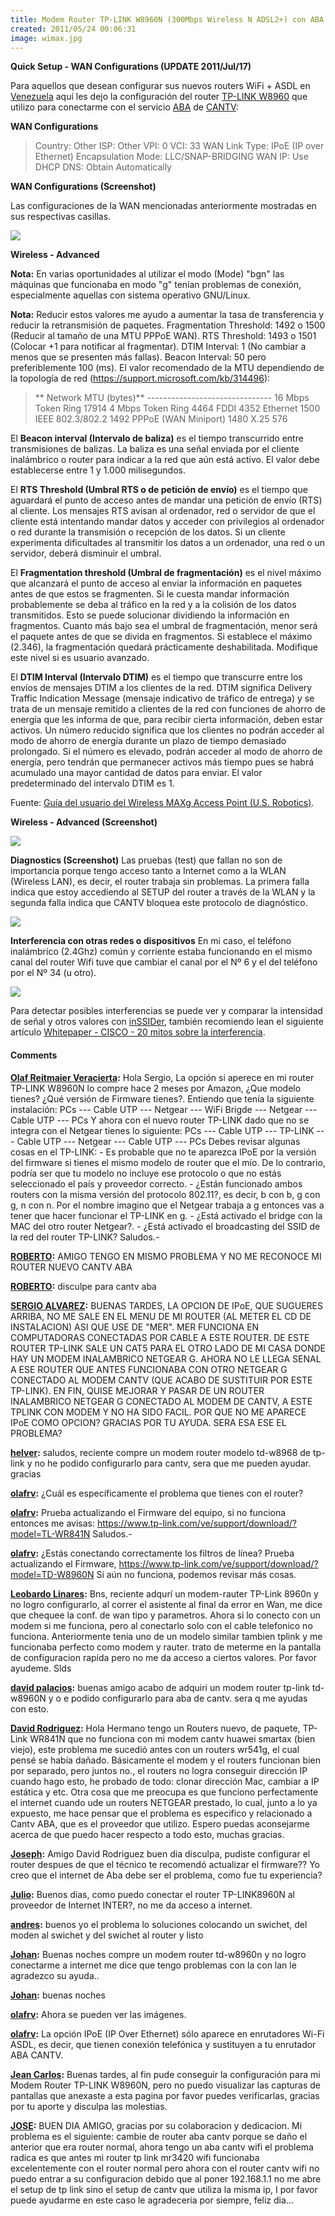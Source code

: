 ```yaml
---
title: Modem Router TP-LINK W8960N (300Mbps Wireless N ADSL2+) con ABA de CANTV
created: 2011/05/24 00:06:31
image: wimax.jpg
---
```


**Quick Setup - WAN Configurations (UPDATE 2011/Jul/17)**

Para aquellos que desean configurar sus nuevos routers WiFi + ASDL en [Venezuela](https://maps.google.com/maps?hl=es-419&q=google+maps+venezuela&ie=UTF8&hq=&hnear=Venezuela&gl=ve&z=5) aquí les dejo la configuración del router [ TP-LINK W8960](https://www.tp-link.com/products/productDetails.asp?class=&pmodel=TD-W8960N) que utilizo para conectarme con el servicio [ABA](https://www.cantv.com.ve/seccion.asp?pid=1&sid=1377&id=1&und=1&cat=item_ig&item=item_2&item_name=Planes%20y%20Precios) de [CANTV](https://www.cantv.com.ve):

**WAN Configurations**

> Country: Other ISP: Other VPI: 0 VCI: 33 WAN Link Type: IPoE (IP over Ethernet) Encapsulation Mode: LLC/SNAP-BRIDGING WAN IP: Use DHCP DNS: Obtain Automatically

**WAN Configurations (Screenshot)**

Las configuraciones de la WAN mencionadas anteriormente mostradas en sus respectivas casillas. 

![](https://www.olafrv.com/wp-content/uploads/2011/05/ABA-Cantv-TP-Link-W8960N-300x279.png) 

**Wireless - Advanced** 

**Nota:** En varias oportunidades al utilizar el modo (Mode) "bgn" las máquinas que funcionaba en modo "g" tenían problemas de conexión, especialmente aquellas con sistema operativo GNU/Linux.

**Nota:** Reducir estos valores me ayudo a aumentar la tasa de transferencia y reducir la retransmisión de paquetes. Fragmentation Threshold: 1492 o 1500 (Reducir al tamaño de una MTU PPPoE WAN). RTS Threshold: 1493 o 1501 (Colocar +1 para notificar al fragmentar). DTIM Interval: 1 (No cambiar a menos que se presenten más fallas). Beacon Interval: 50 pero preferiblemente 100 (ms). El valor recomendado de la MTU dependiendo de la topología de red (https://support.microsoft.com/kb/314496): 

> ** Network MTU (bytes)** \------------------------------- 16 Mbps Token Ring 17914 4 Mbps Token Ring 4464 FDDI 4352 Ethernet 1500 IEEE 802.3/802.2 1492 PPPoE (WAN Miniport) 1480 X.25 576

El **Beacon interval (Intervalo de baliza)** es el tiempo transcurrido entre transmisiones de balizas. La baliza es una señal enviada por el cliente inalámbrico o router para indicar a la red que aún está activo. El valor debe establecerse entre 1 y 1.000 milisegundos.

El **RTS Threshold (Umbral RTS o de petición de envío)** es el tiempo que aguardará el punto de acceso antes de mandar una petición de envío (RTS) al cliente. Los mensajes RTS avisan al ordenador, red o servidor de que el cliente está intentando mandar datos y acceder con privilegios al ordenador o red durante la transmisión o recepción de los datos. Si un cliente experimenta dificultades al transmitir los datos a un ordenador, una red o un servidor, deberá disminuir el umbral. 

El **Fragmentation threshold (Umbral de fragmentación)** es el nivel máximo que alcanzará el punto de acceso al enviar la información en paquetes antes de que estos se fragmenten. Si le cuesta mandar información probablemente se deba al tráfico en la red y a la colisión de los datos transmitidos. Esto se puede solucionar dividiendo la información en fragmentos. Cuanto más bajo sea el umbral de fragmentación, menor será el paquete antes de que se divida en fragmentos. Si establece el máximo (2.346), la fragmentación quedará prácticamente deshabilitada. Modifique este nivel si es usuario avanzado.

El **DTIM Interval (Intervalo DTIM)** es el tiempo que transcurre entre los envíos de mensajes DTIM a los clientes de la red. DTIM significa Delivery Traffic Indication Message (mensaje indicativo de tráfico de entrega) y se trata de un mensaje remitido a clientes de la red con funciones de ahorro de energía que les informa de que, para recibir cierta información, deben estar activos. Un número reducido significa que los clientes no podrán acceder al modo de ahorro de energía durante un plazo de tiempo demasiado prolongado. Si el número es elevado, podrán acceder al modo de ahorro de energía, pero tendrán que permanecer activos más tiempo pues se habrá acumulado una mayor cantidad de datos para enviar. El valor predeterminado del intervalo DTIM es 1.

Fuente: [Guía del usuario del Wireless MAXg Access Point (U.S. Robotics)](https://www.usr.com/support/5451/5451-es-ug/wireless.html).

**Wireless - Advanced (Screenshot)** 

![](https://www.olafrv.com/wp-content/uploads/2011/05/Wireless-Advanced-300x187.png) 

**Diagnostics (Screenshot)** Las pruebas (test) que fallan no son de importancia porque tengo acceso tanto a Internet como a la WLAN (Wireless LAN), es decir, el router trabaja sin problemas. La primera falla indica que estoy accediendo al SETUP del router a través de la WLAN y la segunda falla indica que CANTV bloquea este protocolo de diagnóstico. 

![](https://www.olafrv.com/wp-content/uploads/2011/05/TP-Link-W8960N-Test-300x279.png) 

**Interferencia con otras redes o dispositivos** En mi caso, el teléfono inalámbrico (2.4Ghz) común y corriente estaba funcionando en el mismo canal del router Wifi tuve que cambiar el canal por el Nº 6 y el del teléfono por el Nº 34 (u otro). 

![](https://www.olafrv.com/wp-content/uploads/2011/05/inSSIDer-300x187.jpg)

 Para detectar posibles interferencias se puede ver y comparar la intensidad de señal y otros valores con [inSSIDer](https://www.metageek.net/products/inssider/), también recomiendo lean el siguiente artículo [Whitepaper - CISCO - 20 mitos sobre la interferencia](https://www.olafrv.com/wp-content/uploads/2011/05/prod_white_paper0900aecd807395a9.pdf).

#### Comments

**[Olaf Reitmaier Veracierta](#4859 "2011-06-02 13:24:55"):** Hola Sergio, La opción si aperece en mi router TP-LINK W8960N lo compre hace 2 meses por Amazon, ¿Que modelo tienes? ¿Qué versión de Firmware tienes?. Entiendo que tenía la siguiente instalación: PCs --- Cable UTP --- Netgear --- WiFi Brigde --- Netgear --- Cable UTP --- PCs Y ahora con el nuevo router TP-LINK dado que no se integra con el Netgear tienes lo siguiente: PCs --- Cable UTP --- TP-LINK --- Cable UTP --- Netgear --- Cable UTP --- PCs Debes revisar algunas cosas en el TP-LINK: \- Es probable que no te aparezca IPoE por la versión del firmware si tienes el mismo modelo de router que el mío. De lo contrario, podría ser que tu modelo no incluye ese protocolo o que no estás seleccionado el país y proveedor correcto. \- ¿Están funcionado ambos routers con la misma versión del protocolo 802.11?, es decir, b con b, g con g, n con n. Por el nombre imagino que el Netgear trabaja a g entonces vas a tener que hacer funcionar el TP-LINK en g. \- ¿Está activado el bridge con la MAC del otro router Netgear?. \- ¿Está activado el broadcasting del SSID de la red del router TP-LINK? Saludos.-

**[ROBERTO](#4862 "2011-07-06 23:44:37"):** AMIGO TENGO EN MISMO PROBLEMA Y NO ME RECONOCE MI ROUTER NUEVO CANTV ABA

**[ROBERTO](#4863 "2011-07-06 23:45:15"):** disculpe para cantv aba

**[SERGIO ALVAREZ](#4741 "2011-05-25 14:54:50"):** BUENAS TARDES, LA OPCION DE IPoE, QUE SUGUERES ARRIBA, NO ME SALE EN EL MENU DE MI ROUTER (AL METER EL CD DE INSTALACION) ASI QUE USE DE "MER". MER FUNCIONA EN COMPUTADORAS CONECTADAS POR CABLE A ESTE ROUTER. DE ESTE ROUTER TP-LINK SALE UN CAT5 PARA EL OTRO LADO DE MI CASA DONDE HAY UN MODEM INALAMBRICO NETGEAR G. AHORA NO LE LLEGA SENAL A ESE ROUTER QUE ANTES FUNCIONABA CON OTRO NETGEAR G CONECTADO AL MODEM CANTV (QUE ACABO DE SUSTITUIR POR ESTE TP-LINK). EN FIN, QUISE MEJORAR Y PASAR DE UN ROUTER INALAMBRICO NETGEAR G CONECTADO AL MODEM DE CANTV, A ESTE TPLINK CON MODEM Y NO HA SIDO FACIL. POR QUE NO ME APARECE IPoE COMO OPCION? GRACIAS POR TU AYUDA. SERA ESA ESE EL PROBLEMA?

**[helver](#6613 "2013-09-06 07:13:12"):** saludos, reciente compre un modem router modelo td-w8968 de tp-link y no he podido configurarlo para cantv, sera que me pueden ayudar. gracias

**[olafrv](#6847 "2014-03-21 07:34:45"):** ¿Cuál es específicamente el problema que tienes con el router?

**[olafrv](#7162 "2014-05-02 12:02:18"):** Prueba actualizando el Firmware del equipo, si no funciona entonces me avisas: https://www.tp-link.com/ve/support/download/?model=TL-WR841N Saludos.-

**[olafrv](#7163 "2014-05-02 12:04:49"):** ¿Estás conectando correctamente los filtros de línea? Prueba actualizando el Firmware, https://www.tp-link.com/ve/support/download/?model=TD-W8960N Si aún no funciona, podemos revisar más cosas.

**[Leobardo Linares](#6998 "2014-04-04 22:26:19"):** Bns, reciente adqurí un modem-rauter TP-Link 8960n y no logro configurarlo, al correr el asistente al final da error en Wan, me dice que chequee la conf. de wan tipo y parametros. Ahora si lo conecto con un modem si me funciona, pero al conectarlo solo con el cable telefonico no funciona. Anteriormente tenia uno de un modelo similar tambien tplink y me funcionaba perfecto como modem y rauter. trato de meterme en la pantalla de configuracion rapida pero no me da acceso a ciertos valores. Por favor ayudeme. Slds

**[david palacios](#6775 "2014-03-17 20:35:04"):** buenas amigo acabo de adquiri un modem router tp-link td-w8960N y o e podido configurarlo para aba de cantv. sera q me ayudas con esto.

**[David Rodriguez](#7077 "2014-04-15 02:53:43"):** Hola Hermano tengo un Routers nuevo, de paquete, TP-Link WR841N que no funciona con mi modem cantv huawei smartax (bien viejo), este problema me sucedió antes con un routers wr541g, el cual pensé se había dañado. Básicamente el modem y el routers funcionan bien por separado, pero juntos no., el routers no logra conseguir dirección IP cuando hago esto, he probado de todo: clonar dirección Mac, cambiar a IP estática y etc. Otra cosa que me preocupa es que funciono perfectamente el internet cuando ude un routers NETGEAR prestado, lo cual, junto a lo ya expuesto, me hace pensar que el problema es especifico y relacionado a Cantv ABA, que es el proveedor que utilizo. Espero puedas aconsejarme acerca de que puedo hacer respecto a todo esto, muchas gracias.

**[Joseph](#17956 "2015-05-07 05:59:50"):** Amigo David Rodriguez buen dia disculpa, pudiste configurar el router despues de que el técnico te recomendó actualizar el firmware?? Yo creo que el internet de Aba debe ser el problema, como fue tu experiencia?

**[Julio](#15116 "2015-02-02 10:20:41"):** Buenos días, como puedo conectar el router TP-LINK8960N al proveedor de Internet INTER?, no me da acceso a internet.

**[andres](#15178 "2015-02-04 01:22:43"):** buenos yo el problema lo soluciones colocando un swichet, del moden al swichet y del swichet al router y listo

**[Johan](#8322 "2014-05-26 23:14:14"):** Buenas noches compre un modem router td-w8960n y no logro conectarme a internet me dice que tengo problemas con la con lan le agradezco su ayuda..

**[Johan](#8323 "2014-05-26 23:26:06"):** buenas noches

**[olafrv](#11157 "2014-10-18 20:45:54"):** Ahora se pueden ver las imágenes.

**[olafrv](#11158 "2014-10-18 20:50:34"):** La opción IPoE (IP Over Ethernet) sólo aparece en enrutadores Wi-Fi ASDL, es decir, que tienen conexión telefónica y sustituyen a tu enrutador ABA CANTV.

**[Jean Carlos](#9733 "2014-09-25 13:47:15"):** Buenas tardes, al fin pude conseguir la configuración para mi Modem Router TP-LINK W8960N, pero no puedo visualizar las capturas de pantallas que anexaste a esta pagina por favor puedes verificarlas, gracias por tu aporte y disculpa las molestias.

**[JOSE](#16338 "2015-03-20 10:12:06"):** BUEN DIA AMIGO, gracias por su colaboracion y dedicacion. Mi problema es el siguiente: cambie de router aba cantv porque se daño el anterior que era router normal, ahora tengo un aba cantv wifi el problema radica es que antes mi router tp link mr3420 wifi funcionaba excelentemente con el router normal pero ahora con el router cantv wifi no puedo entrar a su configuracion debido que al poner 192.168.1.1 no me abre el setup de tp link sino el setup de cantv que utiliza la misma ip, I por favor puede ayudarme en este caso le agradeceria por siempre, feliz dia...

